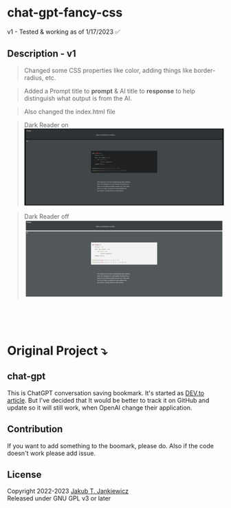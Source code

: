
# chat-gpt-fancy-css

v1 - Tested & working as of 1/17/2023 :white_check_mark:

## Description - v1
>Changed some CSS properties like color, adding things like border-radius, etc.

>Added a Prompt title to **prompt** & AI title to **response** to help distinguish what output is from the AI.

>Also changed the index.html file

>Dark Reader on
![Alt text](Reference/fancycss_darkreader_on.png)

>Dark Reader off
![Alt text](Reference/fancycss_darkreader_off.png)

</br></br></br>


# Original Project :arrow_heading_down:
## chat-gpt
This is ChatGPT conversation saving bookmark.
It's started as [DEV.to article](https://dev.to/jcubic/save-chatgpt-as-html-file-dhh).
But I've decided that It would be better to track it on GitHub and update so it will still work,
when OpenAI change their application.

## Contribution
If you want to add something to the boomark, please do. Also if the code doesn't work please add issue.

## License
Copyright 2022-2023 [Jakub T. Jankiewicz](https://jakub.jankiewicz.org/)<br/>
Released under GNU GPL v3 or later


 

